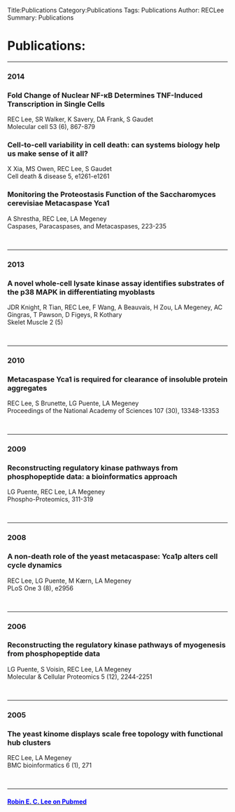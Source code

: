 Title:Publications
Category:Publications
Tags: Publications
Author: RECLee
Summary: Publications
<div class="container">
<h1>Publications:</h1>
<hr class="intro-divider">
<h3 class="section-heading"> 2014 </h3>


<h3>Fold Change of Nuclear NF-κB Determines TNF-Induced Transcription in Single Cells</h3>
<p class="lead">REC Lee, SR Walker, K Savery, DA Frank, S Gaudet<br>
Molecular cell 53 (6), 867-879</p>

<h3>Cell-to-cell variability in cell death: can systems biology help us make sense of it all?</h3>
<p class="lead">X Xia, MS Owen, REC Lee, S Gaudet<br>
Cell death & disease 5, e1261-e1261</p>

<h3>Monitoring the Proteostasis Function of the Saccharomyces cerevisiae Metacaspase Yca1</h3>
<p class="lead">A Shrestha, REC Lee, LA Megeney<br>
Caspases, Paracaspases, and Metacaspases, 223-235<p>
<br>

<hr class="intro-divider">
<h3 class="section-heading"> 2013</h3>


<h3>A novel whole-cell lysate kinase assay identifies substrates of the p38 MAPK in differentiating myoblasts</h3>
<p class="lead">JDR Knight, R Tian, REC Lee, F Wang, A Beauvais, H Zou, LA Megeney, AC Gingras, T Pawson, D Figeys, R Kothary<br>
Skelet Muscle 2 (5)</p>
<br>
<hr class="intro-divider">
<h3 class="section-heading"> 2010</h3>


<h3>Metacaspase Yca1 is required for clearance of insoluble protein aggregates</h3>
<p class="lead">REC Lee, S Brunette, LG Puente, LA Megeney<br>
Proceedings of the National Academy of Sciences 107 (30), 13348-13353</p>
<br>
<hr class="intro-divider">
<h3 class="section-heading"> 2009</h3>


<h3>Reconstructing regulatory kinase pathways from phosphopeptide data: a bioinformatics approach</h3>
<p class="lead">LG Puente, REC Lee, LA Megeney<br>
Phospho-Proteomics, 311-319</p>
<br>
<hr class="intro-divider">
<h3 class="section-heading"> 2008</h3>


<h3>A non-death role of the yeast metacaspase: Yca1p alters cell cycle dynamics</h3>
<p class="lead">REC Lee, LG Puente, M Kærn, LA Megeney<br>
PLoS One 3 (8), e2956</p>
<br>
<hr class="intro-divider">
<h3 class="section-heading"> 2006</h3>

<h3>Reconstructing the regulatory kinase pathways of myogenesis from phosphopeptide data</h3>
<p class="lead">LG Puente, S Voisin, REC Lee, LA Megeney<br>
Molecular & Cellular Proteomics 5 (12), 2244-2251</p>
<br>
<hr class="intro-divider">
<h3 class="section-heading"> 2005</h3>


<h3>The yeast kinome displays scale free topology with functional hub clusters</h3>
<p class="lead">REC Lee, LA Megeney<br>
BMC bioinformatics 6 (1), 271</p>
<br>
<hr class="intro-divider">
<a href="http://www.ncbi.nlm.nih.gov/pubmed/?term=(Lee+RE%5BAuthor%5D+AND+Megeney+LA%5BAuthor%5D)+OR++(Lee+RE%5BAuthor%5D+AND+Gaudet+S%5BAuthor%5D)" target ="_blank"><h4><font color="blue">Robin E. C. Lee on Pubmed</font></h4></a>
</div>